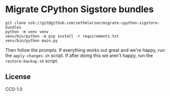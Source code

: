 # Migrate CPython Sigstore bundles

```shell
git clone ssh://git@github.com/sethmlarson/migrate-cpython-sigstore-bundles
python -m venv venv
venv/bin/python -m pip install -r requirements.txt
venv/bin/python main.py
```

Then follow the prompts. If everything works out great and we're happy, run the `apply-changes.sh` script.
If after doing this we aren't happy, run the `restore-backup.sh` script.

## License

CC0-1.0
